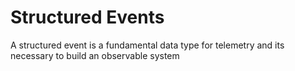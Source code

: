 # Structured Events

A structured event is a fundamental data type for telemetry and its necessary to build an observable system
